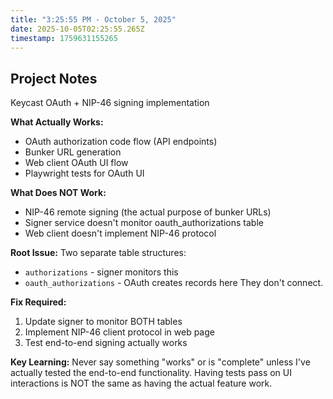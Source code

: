 ```yaml
---
title: "3:25:55 PM - October 5, 2025"
date: 2025-10-05T02:25:55.265Z
timestamp: 1759631155265
---
```


## Project Notes

Keycast OAuth + NIP-46 signing implementation

**What Actually Works:**
- OAuth authorization code flow (API endpoints)
- Bunker URL generation 
- Web client OAuth UI flow
- Playwright tests for OAuth UI

**What Does NOT Work:**
- NIP-46 remote signing (the actual purpose of bunker URLs)
- Signer service doesn't monitor oauth_authorizations table
- Web client doesn't implement NIP-46 protocol

**Root Issue:**
Two separate table structures:
- `authorizations` - signer monitors this
- `oauth_authorizations` - OAuth creates records here
They don't connect.

**Fix Required:**
1. Update signer to monitor BOTH tables
2. Implement NIP-46 client protocol in web page
3. Test end-to-end signing actually works

**Key Learning:**
Never say something "works" or is "complete" unless I've actually tested the end-to-end functionality. Having tests pass on UI interactions is NOT the same as having the actual feature work.
